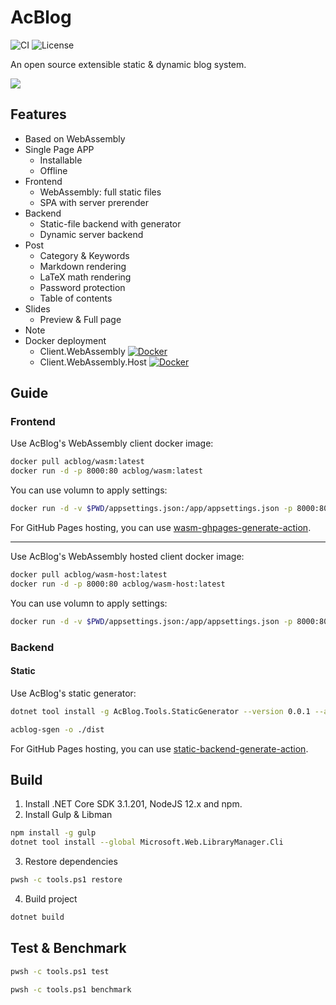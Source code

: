 # AcBlog

![CI](https://github.com/acblog/acblog/workflows/CI/badge.svg) ![License](https://img.shields.io/github/license/acblog/acblog.svg)

An open source extensible static & dynamic blog system.

![](https://repository-images.githubusercontent.com/259549650/50d50d00-9073-11ea-8e72-0d3f1d3a7d8c)

## Features

- Based on WebAssembly
- Single Page APP
  - Installable
  - Offline
- Frontend
  - WebAssembly: full static files
  - SPA with server prerender
- Backend
  - Static-file backend with generator
  - Dynamic server backend
- Post
  - Category & Keywords
  - Markdown rendering
  - LaTeX math rendering
  - Password protection
  - Table of contents
- Slides
  - Preview & Full page
- Note
- Docker deployment
  - Client.WebAssembly [![Docker](https://img.shields.io/docker/pulls/acblog/wasm.svg)](https://hub.docker.com/r/acblog/wasm)
  - Client.WebAssembly.Host [![Docker](https://img.shields.io/docker/pulls/acblog/wasm.svg)](https://hub.docker.com/r/acblog/wasm-host)

## Guide

### Frontend

Use AcBlog's WebAssembly client docker image:

```sh
docker pull acblog/wasm:latest
docker run -d -p 8000:80 acblog/wasm:latest
```

You can use volumn to apply settings:

```sh
docker run -d -v $PWD/appsettings.json:/app/appsettings.json -p 8000:80 acblog/wasm:latest
```

For GitHub Pages hosting, you can use [wasm-ghpages-generate-action](https://github.com/acblog/wasm-ghpages-generate-action).

---

Use AcBlog's WebAssembly hosted client docker image:

```sh
docker pull acblog/wasm-host:latest
docker run -d -p 8000:80 acblog/wasm-host:latest
```

You can use volumn to apply settings:

```sh
docker run -d -v $PWD/appsettings.json:/app/appsettings.json -p 8000:80 acblog/wasm-host:latest
```

### Backend

#### Static

Use AcBlog's static generator:

```sh
dotnet tool install -g AcBlog.Tools.StaticGenerator --version 0.0.1 --add-source https://www.myget.org/F/stardustdl/api/v3/index.json

acblog-sgen -o ./dist
```

For GitHub Pages hosting, you can use [static-backend-generate-action](https://github.com/acblog/static-backend-generate-action).

## Build

1. Install .NET Core SDK 3.1.201, NodeJS 12.x and npm.
2. Install Gulp & Libman

```sh
npm install -g gulp
dotnet tool install --global Microsoft.Web.LibraryManager.Cli
```

3. Restore dependencies

```sh
pwsh -c tools.ps1 restore
```

4. Build project

```sh
dotnet build
```

## Test & Benchmark

```sh
pwsh -c tools.ps1 test

pwsh -c tools.ps1 benchmark
```
